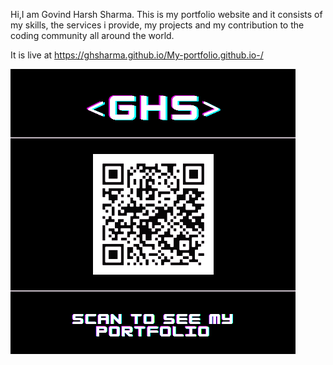 Hi,I am Govind Harsh Sharma.
This is my portfolio website and it consists of my skills, the services i provide, my projects and my contribution to the coding community all around the world.

It is live at https://ghsharma.github.io/My-portfolio.github.io-/

![My Image](https://github.com/ghsharma/My-portfolio.github.io/blob/main/images/myQR.png)


